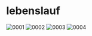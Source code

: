 # lebenslauf
![0001](https://user-images.githubusercontent.com/27078712/34175687-9d7c25cc-e4fd-11e7-96c8-93b9b043239b.jpg)
![0002](https://user-images.githubusercontent.com/27078712/34175703-a5ae5864-e4fd-11e7-9d24-266a4dff7645.jpg)
![0003](https://user-images.githubusercontent.com/27078712/34175714-aab8aef4-e4fd-11e7-9261-784f210a895d.jpg)
![0004](https://user-images.githubusercontent.com/27078712/34175720-b1f19000-e4fd-11e7-9f08-11ec54c36267.jpg)
